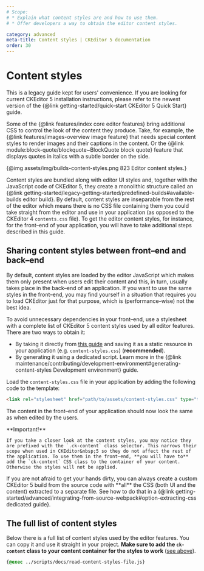 ```yaml
---
# Scope:
# * Explain what content styles are and how to use them.
# * Offer developers a way to obtain the editor content styles.

category: advanced
meta-title: Content styles | CKEditor 5 documentation
order: 30
---
```


# Content styles

<info-box warning>
	This is a legacy guide kept for users' convenience. If you are looking for current CKEditor 5 installation instructions, please refer to the newest version of the {@link getting-started/quick-start CKEditor 5 Quick Start} guide.
</info-box>

Some of the {@link features/index core editor features} bring additional CSS to control the look of the content they produce. Take, for example, the {@link features/images-overview image feature} that needs special content styles to render images and their captions in the content. Or the {@link module:block-quote/blockquote~BlockQuote block quote} feature that displays quotes in italics with a subtle border on the side.

{@img assets/img/builds-content-styles.png 823 Editor content styles.}

Content styles are bundled along with editor UI styles and, together with the JavaScript code of CKEditor&nbsp;5, they create a monolithic structure called an {@link getting-started/legacy-getting-started/predefined-builds#available-builds editor build}. By default, content styles are inseparable from the rest of the editor which means there is no CSS file containing them you could take straight from the editor and use in your application (as opposed to the CKEditor 4 `contents.css` file). To get the editor content styles, for instance, for the front–end of your application, you will have to take additional steps described in this guide.

## Sharing content styles between front–end and back–end

By default, content styles are loaded by the editor JavaScript which makes them only present when users edit their content and this, in turn, usually takes place in the back–end of an application. If you want to use the same styles in the front–end, you may find yourself in a situation that requires you to load CKEditor just for that purpose, which is (performance–wise) not the best idea.

To avoid unnecessary dependencies in your front–end, use a stylesheet with a complete list of CKEditor&nbsp;5 content styles used by all editor features. There are two ways to obtain it:

* By taking it directly from [this guide](#the-full-list-of-content-styles) and saving it as a static resource in your application (e.g. `content-styles.css`) (**recommended**).
* By generating it using a dedicated script. Learn more in the {@link maintenance/contributing/development-environment#generating-content-styles Development environment} guide.

Load the `content-styles.css` file in your application by adding the following code to the template:

```html
<link rel="stylesheet" href="path/to/assets/content-styles.css" type="text/css">
```

The content in the front–end of your application should now look the same as when edited by the users.

<info-box warning>
	**Important!**

	If you take a closer look at the content styles, you may notice they are prefixed with the `.ck-content` class selector. This narrows their scope when used in CKEditor&nbsp;5 so they do not affect the rest of the application. To use them in the front–end, **you will have to** add the `ck-content` CSS class to the container of your content. Otherwise the styles will not be applied.
</info-box>

<info-box>
	If you are not afraid to get your hands dirty, you can always create a custom CKEditor&nbsp;5 build from the source code with **all** the CSS (both UI and the content) extracted to a separate file. See how to do that in a {@link getting-started/advanced/integrating-from-source-webpack#option-extracting-css dedicated guide}.
</info-box>

## The full list of content styles

Below there is a full list of content styles used by the editor features. You can copy it and use it straight in your project. **Make sure to add the `ck-content` class to your content container for the styles to work** ([see above](#sharing-content-styles-between-frontend-and-backend)).

```css
{@exec ../scripts/docs/read-content-styles-file.js}
```

